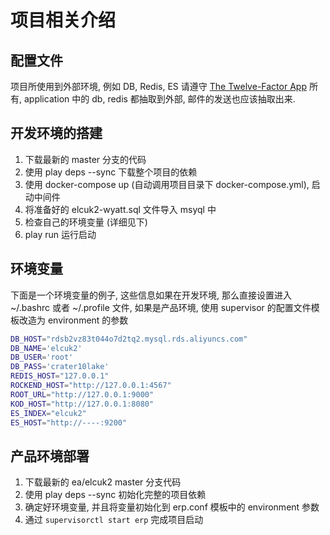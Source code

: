# 项目相关介绍

## 配置文件
项目所使用到外部环境, 例如 DB, Redis, ES 请遵守 [The Twelve-Factor App](http://12factor.net/zh_cn/)
所有, application 中的 db, redis 都抽取到外部, 邮件的发送也应该抽取出来.

## 开发环境的搭建
1. 下载最新的 master 分支的代码
2. 使用 play deps --sync 下载整个项目的依赖
3. 使用 docker-compose up (自动调用项目目录下 docker-compose.yml), 启动中间件
4. 将准备好的 elcuk2-wyatt.sql 文件导入 msyql 中
5. 检查自己的环境变量 (详细见下)
7. play run 运行启动


## 环境变量
下面是一个环境变量的例子, 这些信息如果在开发环境, 那么直接设置进入 ~/.bashrc 或者 ~/.profile 文件,
如果是产品环境, 使用 supervisor 的配置文件模板改造为 environment 的参数
```bash
DB_HOST="rdsb2vz83t044o7d2tq2.mysql.rds.aliyuncs.com"
DB_NAME='elcuk2'
DB_USER='root'
DB_PASS='crater10lake'
REDIS_HOST="127.0.0.1"
ROCKEND_HOST="http://127.0.0.1:4567"
ROOT_URL="http://127.0.0.1:9000"
KOD_HOST="http://127.0.0.1:8080"
ES_INDEX="elcuk2"
ES_HOST="http://----:9200"
```

## 产品环境部署
1. 下载最新的 ea/elcuk2 master 分支代码
2. 使用 play deps --sync 初始化完整的项目依赖
3. 确定好环境变量, 并且将变量初始化到 erp.conf 模板中的 environment 参数
4. 通过 `supervisorctl start erp` 完成项目启动
